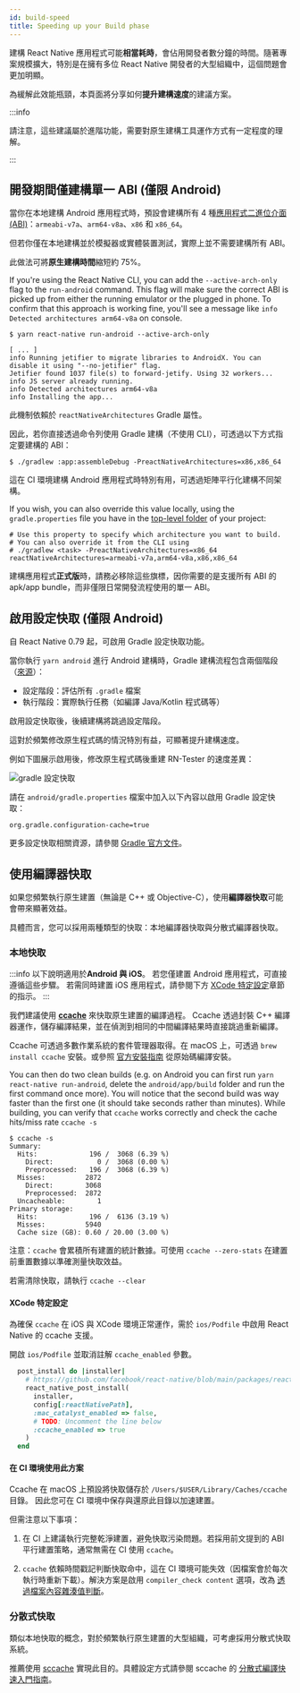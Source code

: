 ```yaml
---
id: build-speed
title: Speeding up your Build phase
---
```


建構 React Native 應用程式可能**相當耗時**，會佔用開發者數分鐘的時間。隨著專案規模擴大，特別是在擁有多位 React Native 開發者的大型組織中，這個問題會更加明顯。

為緩解此效能瓶頸，本頁面將分享如何**提升建構速度**的建議方案。

:::info

請注意，這些建議屬於進階功能，需要對原生建構工具運作方式有一定程度的理解。

:::

## 開發期間僅建構單一 ABI (僅限 Android)

當你在本地建構 Android 應用程式時，預設會建構所有 4 種[應用程式二進位介面 (ABI)](https://developer.android.com/ndk/guides/abis)：`armeabi-v7a`、`arm64-v8a`、`x86` 和 `x86_64`。

但若你僅在本地建構並於模擬器或實體裝置測試，實際上並不需要建構所有 ABI。

此做法可將**原生建構時間**縮短約 75%。

If you're using the React Native CLI, you can add the `--active-arch-only` flag to the `run-android` command. This flag will make sure the correct ABI is picked up from either the running emulator or the plugged in phone. To confirm that this approach is working fine, you'll see a message like `info Detected architectures arm64-v8a` on console.

```
$ yarn react-native run-android --active-arch-only

[ ... ]
info Running jetifier to migrate libraries to AndroidX. You can disable it using "--no-jetifier" flag.
Jetifier found 1037 file(s) to forward-jetify. Using 32 workers...
info JS server already running.
info Detected architectures arm64-v8a
info Installing the app...
```

此機制依賴於 `reactNativeArchitectures` Gradle 屬性。

因此，若你直接透過命令列使用 Gradle 建構（不使用 CLI），可透過以下方式指定要建構的 ABI：

```
$ ./gradlew :app:assembleDebug -PreactNativeArchitectures=x86,x86_64
```

這在 CI 環境建構 Android 應用程式時特別有用，可透過矩陣平行化建構不同架構。

If you wish, you can also override this value locally, using the `gradle.properties` file you have in the [top-level folder](https://github.com/facebook/react-native/blob/19cf70266eb8ca151aa0cc46ac4c09cb987b2ceb/template/android/gradle.properties#L30-L33) of your project:

```
# Use this property to specify which architecture you want to build.
# You can also override it from the CLI using
# ./gradlew <task> -PreactNativeArchitectures=x86_64
reactNativeArchitectures=armeabi-v7a,arm64-v8a,x86,x86_64
```

建構應用程式**正式版**時，請務必移除這些旗標，因你需要的是支援所有 ABI 的 apk/app bundle，而非僅限日常開發流程使用的單一 ABI。

## 啟用設定快取 (僅限 Android)

自 React Native 0.79 起，可啟用 Gradle 設定快取功能。

當你執行 `yarn android` 進行 Android 建構時，Gradle 建構流程包含兩個階段（[來源](https://docs.gradle.org/current/userguide/build_lifecycle.html)）：

- 設定階段：評估所有 `.gradle` 檔案
- 執行階段：實際執行任務（如編譯 Java/Kotlin 程式碼等）

啟用設定快取後，後續建構將跳過設定階段。

這對於頻繁修改原生程式碼的情況特別有益，可顯著提升建構速度。

例如下圖展示啟用後，修改原生程式碼後重建 RN-Tester 的速度差異：

![gradle 設定快取](/docs/assets/gradle-config-caching.gif)

請在 `android/gradle.properties` 檔案中加入以下內容以啟用 Gradle 設定快取：

```
org.gradle.configuration-cache=true
```

更多設定快取相關資源，請參閱 [Gradle 官方文件](https://docs.gradle.org/current/userguide/configuration_cache.html)。

## 使用編譯器快取

如果您頻繁執行原生建置（無論是 C++ 或 Objective-C），使用**編譯器快取**可能會帶來顯著效益。

具體而言，您可以採用兩種類型的快取：本地編譯器快取與分散式編譯器快取。

### 本地快取

:::info
以下說明適用於**Android 與 iOS**。
若您僅建置 Android 應用程式，可直接遵循這些步驟。
若需同時建置 iOS 應用程式，請參閱下方 [XCode 特定設定](#xcode-specific-setup)章節的指示。
:::

我們建議使用 [**ccache**](https://ccache.dev/) 來快取原生建置的編譯過程。
Ccache 透過封裝 C++ 編譯器運作，儲存編譯結果，並在偵測到相同的中間編譯結果時直接跳過重新編譯。

Ccache 可透過多數作業系統的套件管理器取得。在 macOS 上，可透過 `brew install ccache` 安裝。或參照 [官方安裝指南](https://github.com/ccache/ccache/blob/master/doc/INSTALL.md) 從原始碼編譯安裝。

You can then do two clean builds (e.g. on Android you can first run `yarn react-native run-android`, delete the `android/app/build` folder and run the first command once more). You will notice that the second build was way faster than the first one (it should take seconds rather than minutes).
While building, you can verify that `ccache` works correctly and check the cache hits/miss rate `ccache -s`

```
$ ccache -s
Summary:
  Hits:             196 /  3068 (6.39 %)
    Direct:           0 /  3068 (0.00 %)
    Preprocessed:   196 /  3068 (6.39 %)
  Misses:          2872
    Direct:        3068
    Preprocessed:  2872
  Uncacheable:        1
Primary storage:
  Hits:             196 /  6136 (3.19 %)
  Misses:          5940
  Cache size (GB): 0.60 / 20.00 (3.00 %)
```

注意：`ccache` 會累積所有建置的統計數據。可使用 `ccache --zero-stats` 在建置前重置數據以準確測量快取效益。

若需清除快取，請執行 `ccache --clear`

#### XCode 特定設定

為確保 `ccache` 在 iOS 與 XCode 環境正常運作，需於 `ios/Podfile` 中啟用 React Native 的 ccache 支援。

開啟 `ios/Podfile` 並取消註解 `ccache_enabled` 參數。

```ruby
  post_install do |installer|
    # https://github.com/facebook/react-native/blob/main/packages/react-native/scripts/react_native_pods.rb#L197-L202
    react_native_post_install(
      installer,
      config[:reactNativePath],
      :mac_catalyst_enabled => false,
      # TODO: Uncomment the line below
      :ccache_enabled => true
    )
  end
```

#### 在 CI 環境使用此方案

Ccache 在 macOS 上預設將快取儲存於 `/Users/$USER/Library/Caches/ccache` 目錄。
因此您可在 CI 環境中保存與還原此目錄以加速建置。

但需注意以下事項：

1. 在 CI 上建議執行完整乾淨建置，避免快取污染問題。若採用前文提到的 ABI 平行建置策略，通常無需在 CI 使用 `ccache`。

2. `ccache` 依賴時間戳記判斷快取命中，這在 CI 環境可能失效（因檔案會於每次執行時重新下載）。解決方案是啟用 `compiler_check content` 選項，改為 [透過檔案內容雜湊值判斷](https://ccache.dev/manual/4.3.html)。

### 分散式快取

類似本地快取的概念，對於頻繁執行原生建置的大型組織，可考慮採用分散式快取系統。

推薦使用 [sccache](https://github.com/mozilla/sccache) 實現此目的。具體設定方式請參閱 sccache 的 [分散式編譯快速入門指南](https://github.com/mozilla/sccache/blob/main/docs/DistributedQuickstart.md)。